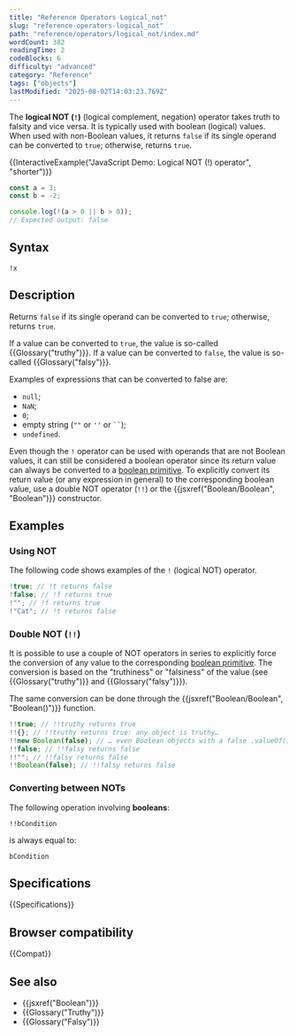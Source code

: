 ```yaml
---
title: "Reference Operators Logical_not"
slug: "reference-operators-logical_not"
path: "reference/operators/logical_not/index.md"
wordCount: 382
readingTime: 2
codeBlocks: 6
difficulty: "advanced"
category: "Reference"
tags: ["objects"]
lastModified: "2025-08-02T14:03:23.769Z"
---
```



The **logical NOT (`!`)** (logical complement, negation) operator takes truth to
falsity and vice versa. It is typically used with boolean (logical)
values. When used with non-Boolean values, it returns `false` if its single
operand can be converted to `true`; otherwise, returns `true`.

{{InteractiveExample("JavaScript Demo: Logical NOT (!) operator", "shorter")}}

```js interactive-example
const a = 3;
const b = -2;

console.log(!(a > 0 || b > 0));
// Expected output: false
```

## Syntax

```js-nolint
!x
```

## Description

Returns `false` if its single operand can be converted to `true`;
otherwise, returns `true`.

If a value can be converted to `true`, the value is so-called
{{Glossary("truthy")}}. If a value can be converted to `false`, the value is
so-called {{Glossary("falsy")}}.

Examples of expressions that can be converted to false are:

- `null`;
- `NaN`;
- `0`;
- empty string (`""` or `''` or ` `` `);
- `undefined`.

Even though the `!` operator can be used with operands that are not Boolean values, it can still be considered a boolean operator since its return value can always be converted to a [boolean primitive](/en-US/docs/Web/JavaScript/Guide/Data_structures#boolean_type). To explicitly convert its return value (or any expression in general) to the corresponding boolean value, use a double NOT operator (`!!`) or the {{jsxref("Boolean/Boolean", "Boolean")}} constructor.

## Examples

### Using NOT

The following code shows examples of the `!` (logical NOT) operator.

```js
!true; // !t returns false
!false; // !f returns true
!""; // !f returns true
!"Cat"; // !t returns false
```

### Double NOT (`!!`)

It is possible to use a couple of NOT operators in series to explicitly force the
conversion of any value to the corresponding [boolean primitive](/en-US/docs/Web/JavaScript/Guide/Data_structures#boolean_type).
The conversion is based on the "truthiness" or "falsiness" of the value (see
{{Glossary("truthy")}} and {{Glossary("falsy")}}).

The same conversion can be done through the {{jsxref("Boolean/Boolean", "Boolean()")}} function.

```js
!!true; // !!truthy returns true
!!{}; // !!truthy returns true: any object is truthy…
!!new Boolean(false); // … even Boolean objects with a false .valueOf()!
!!false; // !!falsy returns false
!!""; // !!falsy returns false
!!Boolean(false); // !!falsy returns false
```

### Converting between NOTs

The following operation involving **booleans**:

```js-nolint
!!bCondition
```

is always equal to:

```js-nolint
bCondition
```

## Specifications

{{Specifications}}

## Browser compatibility

{{Compat}}

## See also

- {{jsxref("Boolean")}}
- {{Glossary("Truthy")}}
- {{Glossary("Falsy")}}
